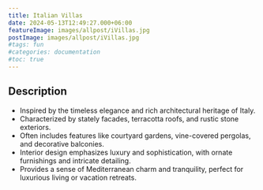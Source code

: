 ```yaml
---
title: Italian Villas
date: 2024-05-13T12:49:27.000+06:00
featureImage: images/allpost/iVillas.jpg
postImage: images/allpost/iVillas.jpg
#tags: fun
#categories: documentation
#toc: true
---
```


## Description

- Inspired by the timeless elegance and rich architectural heritage of Italy.
- Characterized by stately facades, terracotta roofs, and rustic stone exteriors.
- Often includes features like courtyard gardens, vine-covered pergolas, and decorative balconies.
- Interior design emphasizes luxury and sophistication, with ornate furnishings and intricate detailing.
- Provides a sense of Mediterranean charm and tranquility, perfect for luxurious living or vacation retreats.
